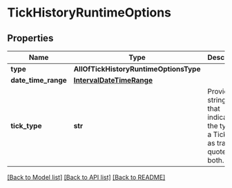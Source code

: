 # TickHistoryRuntimeOptions

## Properties
Name | Type | Description | Notes
------------ | ------------- | ------------- | -------------
**type** | **AllOfTickHistoryRuntimeOptionsType** |  | 
**date_time_range** | [**IntervalDateTimeRange**](IntervalDateTimeRange.md) |  | 
**tick_type** | **str** | Provides a string value that indicates the type of a Tick such as trades, quotes or both. | [optional] [default to 'trades']

[[Back to Model list]](../README.md#documentation-for-models) [[Back to API list]](../README.md#documentation-for-api-endpoints) [[Back to README]](../README.md)

